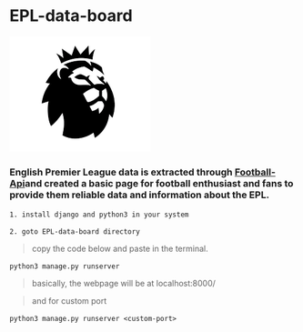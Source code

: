 # EPL-data-board

![alt EPL logo](./static/assets/logoright.png)

### English Premier League data is extracted through [Football-Api](tps://www.football-data.org/)and created a basic page for football enthusiast and fans to provide them reliable data and  information about the EPL.

```
1. install django and python3 in your system 
```

```
2. goto EPL-data-board directory
```

> copy the code below and paste in the terminal.

```
python3 manage.py runserver
```

> basically, the webpage will be at localhost:8000/

> and for custom port

```
python3 manage.py runserver <custom-port>
```
